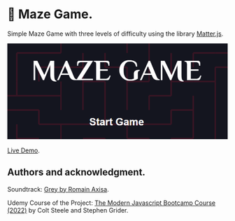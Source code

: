 # 🔵 Maze Game.

Simple Maze Game with three levels of difficulty using the library [Matter.js](https://brm.io/matter-js/).

![Maze Game Image](./github/maze-game.png)

[Live Demo](https://tmsbenitez.github.io/maze-game/).

## Authors and acknowledgment.

Soundtrack: [Grey by Romain Axisa](https://www.youtube.com/watch?v=QgcsNCC_OCQ).

Udemy Course of the Project:
[The Modern Javascript Bootcamp Course (2022)](https://www.udemy.com/course/javascript-beginners-complete-tutorial/)
by Colt Steele and Stephen Grider.
